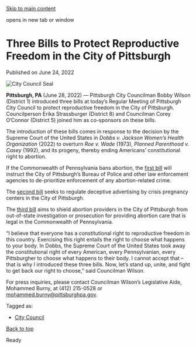 [Skip to main content](https://www.pittsburghpa.gov/City-Government/City-Council/Districts/Bobby-Wilson-District-1/1-Newsletters-Press-Releases/Pittsburgh-City-Councilman-Bobby-Wilson-Introduces-Three-Bills-to-Protect-Reproductive-Freedom-in-the-City-of-Pittsburgh#main-content)

opens in new tab or window

# Three Bills to Protect Reproductive Freedom in the City of Pittsburgh

Published on June 24, 2022

![City Council Seal](https://www.pittsburghpa.gov/files/assets/city/v/1/city-council/images/15528_city-council-seal.png?dimension=pageimage&w=480)

**Pittsburgh, PA** (June 28, 2022) — Pittsburgh City Councilman Bobby Wilson (District 1) introduced three bills at today’s Regular Meeting of Pittsburgh City Council to protect reproductive freedom in the City of Pittsburgh. Councilperson Erika Strassburger (District 8) and Councilman Corey O’Connor (District 5) joined him as co-sponsors on these bills.

The introduction of these bills comes in response to the decision by the Supreme Court of the United States in _Dobbs v. Jackson Women’s Health Organization_ (2022) to overturn _Roe v. Wade_ (1973), _Planned Parenthood v. Casey_ (1992), and its progeny, thereby ending Americans’ constitutional right to abortion.

If the Commonwealth of Pennsylvania bans abortion, the [first bill](https://pittsburgh.legistar.com/LegislationDetail.aspx?ID=5709517&GUID=12B1D75D-3C16-44B3-A23F-5224166C2BBD&Options=ID|Text|&Search=) will instruct the City of Pittsburgh’s Bureau of Police and other law enforcement agencies to de-prioritize enforcement of any abortion-related crime.

The [second bill](https://pittsburgh.legistar.com/LegislationDetail.aspx?ID=5709518&GUID=052C5463-2C15-4A31-9CCE-5FFDFAF29C9D&Options=ID|Text|&Search=) seeks to regulate deceptive advertising by crisis pregnancy centers in the City of Pittsburgh.

The [third bill](https://pittsburgh.legistar.com/LegislationDetail.aspx?ID=5709516&GUID=36246EB9-670C-41DE-A3EF-3EB2EF714C06&Options=ID|Text|&Search=) aims to shield abortion providers in the City of Pittsburgh from out-of-state investigation or prosecution for providing abortion care that is legal in the Commonwealth of Pennsylvania.

“I believe that everyone has a constitutional right to reproductive freedom in this country. Exercising this right entails the right to choose what happens to your body. In Dobbs, the Supreme Court of the United States took away the constitutional right of every American, every Pennsylvanian, every Pittsburgher to choose what happens to their body. I cannot accept that – that is why I introduced these three bills. Now, let’s stand up, unite, and fight to get back our right to choose,” said Councilman Wilson.

For press inquiries, please contact Councilman Wilson’s Legislative Aide, Mohammed Burny, at (412) 215-0528 or [mohammed.burny@pittsburghpa.gov](mailto:mohammed.burny@pittsburghpa.gov).

Tagged as:

- [City Council](https://www.pittsburghpa.gov/News-articles?dlv_OC%20CL%20City%20News%20Listing=(dd_OC%20News%20Categories=City%20Council))

[Back to top](https://www.pittsburghpa.gov/City-Government/City-Council/Districts/Bobby-Wilson-District-1/1-Newsletters-Press-Releases/Pittsburgh-City-Councilman-Bobby-Wilson-Introduces-Three-Bills-to-Protect-Reproductive-Freedom-in-the-City-of-Pittsburgh#body-top)

Ready
